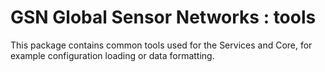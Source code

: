 # GSN Global Sensor Networks : tools

This package contains common tools used for the Services and Core, for example configuration loading or data formatting.
